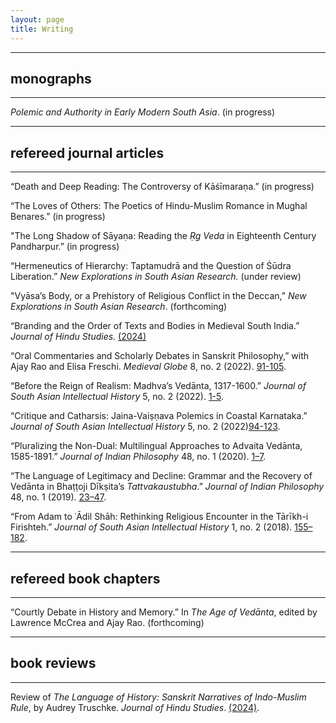 ```yaml
---
layout: page
title: Writing
---
```


---
## monographs
---


*Polemic and Authority in Early Modern South Asia*. (in progress)

---
## refereed journal articles
---


“Death and Deep Reading: The Controversy of Kāśīmaraṇa.” (in progress)

“The Loves of Others: The Poetics of Hindu-Muslim Romance in Mughal Benares.” (in progress)

"The Long Shadow of Sāyaṇa: Reading the *Ṛg Veda* in Eighteenth Century Pandharpur.” (in progress)

“Hermeneutics of Hierarchy: Taptamudrā and the Question of Śūdra Liberation.” *New Explorations in South 
Asian Research.* (under review)

"Vyāsa’s Body, or a Prehistory of Religious Conflict in the Deccan,” *New Explorations in South Asian 
Research*. (forthcoming)

“Branding and the Order of Texts and Bodies in Medieval South India.” *Journal of Hindu Studies.* [(2024)](https://academic.oup.com/jhs/advance-article-abstract/doi/10.1093/jhs/hiad033/7609621?redirectedFrom=fulltext)

“Oral Commentaries and Scholarly Debates in Sanskrit Philosophy,” with Ajay Rao and Elisa Freschi. 
*Medieval Globe* 8, no. 2 (2022). [91-105](https://muse.jhu.edu/issue/50537).

“Before the Reign of Realism: Madhva’s Vedānta, 1317-1600.” *Journal of South Asian Intellectual History* 
5, no. 2 (2022). [1-5](https://brill.com/view/journals/saih/5/1/article-p1_1.xml).

“Critique and Catharsis: Jaina-Vaiṣṇava Polemics in Coastal Karnataka.” *Journal of South Asian 
Intellectual History* 5, no. 2 (2022)[94-123](https://brill.com/view/journals/saih/5/1/article-p94_5.xml).

“Pluralizing the Non-Dual: Multilingual Approaches to Advaita Vedānta, 1585-1891.” *Journal of Indian 
Philosophy* 48, no. 1 (2020). [1–7](https://link.springer.com/article/10.1007/s10781-019-09416-y).

“The Language of Legitimacy and Decline: Grammar and the Recovery of Vedānta in Bhaṭṭoji Dīkṣita’s 
*Tattvakaustubha*.” *Journal of Indian Philosophy* 48, no. 1 (2019). [23–47](https://link.springer.com/article/10.1007/s10781-019-09406-0).

“From Adam to ʿĀdil Shāh: Rethinking Religious Encounter in the Tārīkh-i Firishteh.” *Journal of South 
Asian Intellectual History* 1, no. 2 (2018). [155–182](https://brill.com/view/journals/saih/1/2/article-p155_2.xml).


---
## refereed book chapters
---

“Courtly Debate in History and Memory.” In *The Age of Vedānta*, edited by Lawrence McCrea and Ajay Rao. (forthcoming)


---
## book reviews
---

Review of *The Language of History: Sanskrit Narratives of Indo-Muslim Rule*, by Audrey Truschke. *Journal 
of Hindu Studies*. [(2024)](https://academic.oup.com/jhs/advance-article-abstract/doi/10.1093/jhs/hiad028/7564871?redirectedFrom=fulltext).

